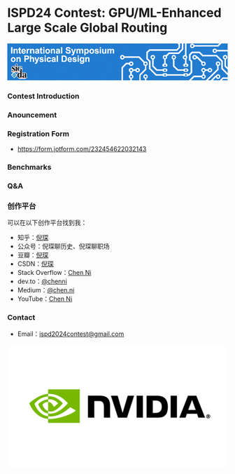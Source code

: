 # ISPD24 Contest: GPU/ML-Enhanced Large Scale Global Routing

<img width="1000" alt="profile" src="etc/ispd_header.png">

### Contest Introduction

### Anouncement

### Registration Form

- https://form.jotform.com/232454622032143

### Benchmarks

### Q&A

### 创作平台

可以在以下创作平台找到我：

- 知乎：[倪琛](https://www.zhihu.com/people/voissurtonchemin)
- 公众号：倪琛聊历史、倪琛聊职场
- 豆瓣：[倪琛](https://www.douban.com/people/chen-ni)
- CSDN：[倪琛](https://blog.csdn.net/VoisSurTonChemin)
- Stack Overflow：[Chen Ni](https://stackoverflow.com/users/7438905/chen-ni?tab=profile)
- dev.to：[@chenni](https://dev.to/chenni)
- Medium：[@chen.ni](https://medium.com/@chen.ni)
- YouTube：[Chen Ni](https://www.youtube.com/channel/UCFUVkQ6DNToEPjgbmXhhvlA)

### Contact

- Email：ispd2024contest@gmail.com

<img width="800" alt="profile" src="etc/nvidia_logo.png">
